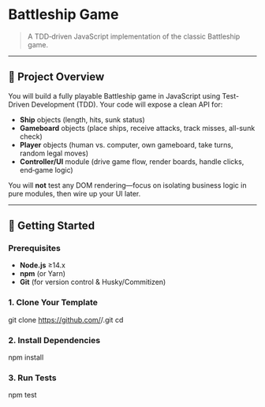 # Battleship Game

> A TDD‐driven JavaScript implementation of the classic Battleship game.

---

## 🎯 Project Overview

You will build a fully playable Battleship game in JavaScript using Test-Driven Development (TDD). Your code will expose a clean API for:

- **Ship** objects (length, hits, sunk status)  
- **Gameboard** objects (place ships, receive attacks, track misses, all-sunk check)  
- **Player** objects (human vs. computer, own gameboard, take turns, random legal moves)  
- **Controller/UI** module (drive game flow, render boards, handle clicks, end‐game logic)

You will **not** test any DOM rendering—focus on isolating business logic in pure modules, then wire up your UI later.

---

## 🚀 Getting Started

### Prerequisites

- **Node.js** ≥14.x  
- **npm** (or Yarn)  
- **Git** (for version control & Husky/Commitizen)

### 1. Clone Your Template

git clone https://github.com/<YOUR-USERNAME>/<YOUR-BATTLESHIP-REPO>.git
cd <YOUR-BATTLESHIP-REPO>

### 2. Install Dependencies
npm install

### 3. Run Tests
npm test
